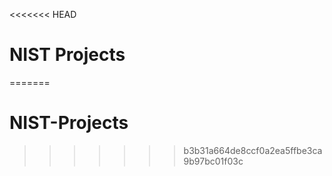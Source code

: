 <<<<<<< HEAD
# NIST Projects
=======
# NIST-Projects
>>>>>>> b3b31a664de8ccf0a2ea5ffbe3ca9b97bc01f03c
